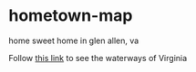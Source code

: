 # hometown-map
home sweet home in glen allen, va

Follow [this link](https://itspangler.github.io/hometown-map/waterways/) to see the waterways of Virginia
